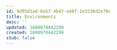 ```yaml
---
id: 9d95d1ad-6eb7-4b47-a48f-1e3236d2e70c
title: Environments
desc: ''
updated: 1600970442299
created: 1600970442299
stub: false
---
```


